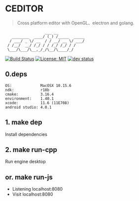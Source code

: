# CEDITOR

> Cross platform editor with OpenGL、electron and golang.

```
                  ___ __
   ________  ____/ (_) /_____  _____
  / ___/ _ \/ __  / / __/ __ \/ ___/
 / /__/  __/ /_/ / / /_/ /_/ / /
 \___/\___/\__,_/_/\__/\____/_/

```

[![Build Status](https://travis-ci.com/apanoo/ceditor.svg?branch=master)](https://travis-ci.com/apanoo/ceditor)
[![License: MIT](https://img.shields.io/badge/License-MIT-yellow.svg)](https://opensource.org/licenses/MIT)
[![dev status](https://img.shields.io/badge/status-developing-green.svg)]()

## 0.deps

    OS:             MacOSX 10.15.6
    ndk:            r18b
    cmake:          3.16.4
    environment:    1.40.1
    xcode:          11.6 (11E708)
    android studio: 4.0.1

## 1. make dep

Install dependencies

## 2. make run-cpp

Run engine desktop

## or. make run-js

- Listening localhost:8080
- Visit localhost:8080
